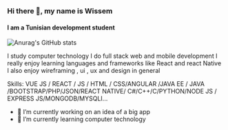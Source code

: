 



### Hi there 👋, my name is Wissem
#### I am a Tunisian development student 
![Anurag's GitHub stats](https://github-readme-stats.vercel.app/api?username=saadliwissem&theme=codeSTACKr_icons=true)<br>


I study computer technology I do full stack web and mobile development I really enjoy learning languages and frameworks like React and react Native I also enjoy wireframing , ui , ux and design in general

Skills: VUE JS / REACT / JS / HTML / CSS/ANGULAR /JAVA EE / JAVA  /BOOTSTRAP/PHP/JSON/REACT NATIVE/ C#/C++/C/PYTHON/NODE JS / EXPRESS JS/MONGODB/MYSQLI...

- 🔭 I’m currently working on an idea of a big app 
- 🌱 I’m currently learning computer technology 





